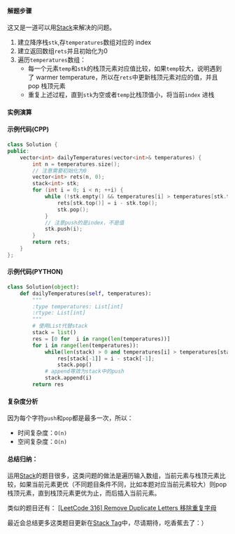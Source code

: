 #### 解题步骤
这又是一道可以用[Stack](http://www.xingxingpark.com/search/label/Stack)来解决的问题。

1.  建立降序栈`stk`,存`temperatures`数组对应的 index
2.	 建立返回数组`rets`并且初始化为0
3.  遍历`temperatures`数组：
	- 每一个元素`temp`和`stk`的栈顶元素对应值比较，如果`temp`较大，说明遇到了 warmer temperature，所以在`rets`中更新栈顶元素对应的值，并且 pop 栈顶元素
	- 重复上述过程，直到`stk`为空或者`temp`比栈顶值小，将当前`index` 进栈

#### 实例演算


#### 示例代码(CPP)

```cpp
class Solution {
public:
    vector<int> dailyTemperatures(vector<int>& temperatures) {
        int n = temperatures.size();
        // 注意需要初始化为0
        vector<int> rets(n, 0);
        stack<int> stk;
        for (int i = 0; i < n; ++i) {
            while (!stk.empty() && temperatures[i] > temperatures[stk.top()]) {
                rets[stk.top()] = i - stk.top();
                stk.pop();
            }
            // 注意push的是index，不是值
            stk.push(i);
        }
        return rets;
    }
};
```

#### 示例代码(PYTHON)

```python
class Solution(object):
    def dailyTemperatures(self, temperatures):
        """
        :type temperatures: List[int]
        :rtype: List[int]
        """
        # 使用List代替stack
        stack = list()
        res = [0 for  i in range(len(temperatures))]
        for i in range(len(temperatures)):
            while(len(stack) > 0 and temperatures[i] > temperatures[stack[-1]]):
                res[stack[-1]] = i - stack[-1];
                stack.pop()
            # append等效为stack中的push
            stack.append(i)
        return res
```
#### 复杂度分析
因为每个字符`push`和`pop`都是最多一次，所以：

- 时间复杂度：`O(n)`
- 空间复杂度：`O(n)`

#### 总结归纳：
运用[Stack](http://www.xingxingpark.com/search/label/Stack)的题目很多，这类问题的做法是遍历输入数组，当前元素与栈顶元素比较，如果当前元素更优（不同题目条件不同，比如本题对应当前元素较大）则pop栈顶元素，直到栈顶元素更优为止，而后插入当前元素。

类似的题目还有：
[[LeetCode 316] Remove Duplicate Letters 移除重复字母](http://www.xingxingpark.com/2018/03/leetcode-remove-duplicate-letters.html)

最近会总结更多这类题目更新在[Stack Tag](http://www.xingxingpark.com/search/label/Stack)中，尽请期待，吃香蕉去了：）
